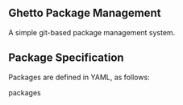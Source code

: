 Ghetto Package Management
-------------------------

A simple git-based package management system.


Package Specification
---------------------

Packages are defined in YAML, as follows:

  packages